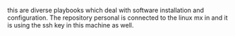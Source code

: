 this are diverse playbooks which deal with software installation and configuration.
The repository personal is connected to the linux mx in and it is using the ssh key in this machine as well.
